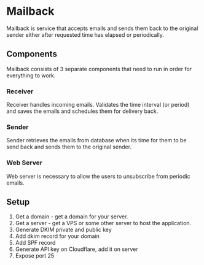 # Mailback

Mailback is service that accepts emails and sends them back to the original
sender either after requested time has elapsed or periodically.

## Components

Mailback consists of 3 separate components that need to run in order
for everything to work.

### Receiver

Receiver handles incoming emails. Validates the time interval (or period)
and saves the emails and schedules them for delivery back.

### Sender

Sender retrieves the emails from database when its time for them to be send
back and sends them to the original sender.

### Web Server

Web server is necessary to allow the users to unsubscribe from periodic emails.

## Setup

1. Get a domain - get a domain for your server.
2. Get a server - get a VPS or some other server to host the application.
3. Generate DKIM private and public key
4. Add dkim record for your domain
5. Add SPF record
6. Generate API key on Cloudflare, add it on server
7. Expose port 25

